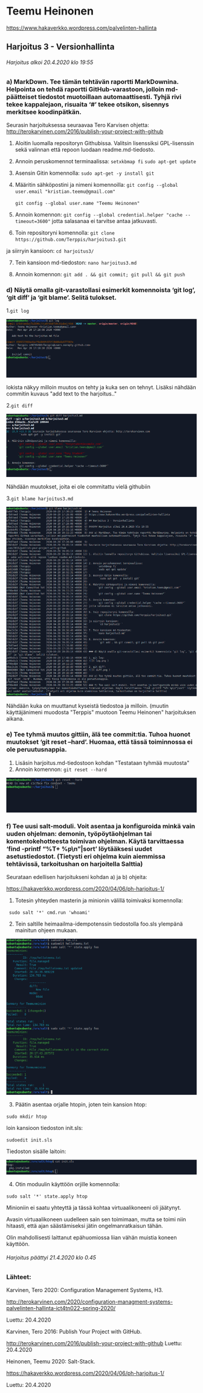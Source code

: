 # Teemu Heinonen
https://www.hakaverkko.wordpress.com/palvelinten-hallinta

## Harjoitus 3 - Versionhallinta

###### Harjoitus alkoi 20.4.2020 klo 19:55
 
### a) MarkDown. Tee tämän tehtävän raportti MarkDownina. Helpointa on tehdä raportti GitHub-varastoon, jolloin md-päätteiset tiedostot muotoillaan automaattisesti. Tyhjä rivi tekee kappalejaon, risuaita ‘#’ tekee otsikon, sisennys merkitsee koodinpätkän.

Seurasin harjoituksessa seuraavaa Tero Karvisen ohjetta: http://terokarvinen.com/2016/publish-your-project-with-github

1. Aloitin luomalla repositoryn Githubissa. Valitsin lisenssiksi GPL-lisenssin sekä valinnan että repoon luodaan readme.md-tiedosto. 

2. Annoin peruskomennot terminaalissa:
	`setxkbmap fi`
	`sudo apt-get update`

3. Asensin Gitin komennolla:
	 `sudo apt-get -y install git`

4. Määritin sähköpostini ja nimeni komennoilla:
	`git config --global user.email "kristian.teemu@gmail.com"`

	`git config --global user.name "Teemu Heinonen"`

5. Annoin komennon:
	`git config --global credential.helper "cache --timeout=3600"`
jotta salasanaa ei tarvitse antaa jatkuvasti.

6. Toin repositoryni komennolla:
	`git clone https://github.com/Terppis/harjoitus3.git`

ja siirryin kansioon:
	 `cd harjoitus3/ `

7. Tein kansioon md-tiedoston:
	`nano harjoitus3.md`

8. Annoin komennon:
	 `git add . && git commit; git pull && git push`


### d) Näytä omalla git-varastollasi esimerkit komennoista ‘git log’, ‘git diff’ ja ‘git blame’. Selitä tulokset.
1.`git log`

![]( log.png )

lokista näkyy milloin muutos on tehty ja kuka sen on tehnyt. Lisäksi nähdään commitin kuvaus "add text to the harjoitus.."

2.`git diff`
 
![]( diff.png )

Nähdään muutokset, joita ei ole commitattu vielä githubiin

3.`git blame harjoitus3.md`

![]( blame.png )

Nähdään kuka on muuttanut kyseistä tiedostoa ja milloin. (muutin käyttäjänimeni muodosta "Terppis" muotoon Teemu Heinonen" harjoituksen aikana.

### e) Tee tyhmä muutos gittiin, älä tee commit:tia. Tuhoa huonot muutokset ‘git reset –hard’. Huomaa, että tässä toiminnossa ei ole peruutusnappia.

1. Lisäsin harjoitus.md-tiedostoon kohdan "Testataan tyhmää muutosta"
2. Annoin komennon: `git reset --hard `

![]( reset.png )

### f) Tee uusi salt-moduli. Voit asentaa ja konfiguroida minkä vain uuden ohjelman: demonin, työpöytäohjelman tai komentokehotteesta toimivan ohjelman. Käytä tarvittaessa ‘find -printf “%T+ %p\n”|sort’ löytääksesi uudet asetustiedostot. (Tietysti eri ohjelma kuin aiemmissa tehtävissä, tarkoitushan on harjoitella Salttia)

Seurataan edellisen harjoitukseni kohdan a) ja b) ohjeita:

https://hakaverkko.wordpress.com/2020/04/06/ph-harjoitus-1/

1. Totesin yhteyden masterin ja minionin välillä toimivaksi komennolla:

` sudo salt '*' cmd.run 'whoami'`

2. Tein saltille heimaailma-idempotenssin tiedostolla foo.sls ylempänä mainitun ohjeen mukaan.

![]( helloworld.png )

3. Päätin asentaa orjalle htopin, joten tein kansion htop:

`sudo mkdir htop`

loin kansioon tiedoston init.sls:

`sudoedit init.sls`

Tiedoston sisälle laitoin:

![]( initsls.png )

4. Otin moduulin käyttöön orjille komennolla:

`sudo salt '*' state.apply htop`

Minioniin ei saatu yhteyttä ja tässä kohtaa virtuaalikoneeni oli jäätynyt.

Avasin virtuaalikoneen uudelleen sain sen toimimaan, mutta se toimi niin hitaasti, että ajan säästämiseksi jätin ongelmanratkaisun tähän.

Olin mahdollisesti laittanut epähuomiossa liian vähän muistia koneen käyttöön.

###### Harjoitus päättyi 21.4.2020 klo 0.45

### Lähteet:

Karvinen, Tero 2020: Configuration Management Systems, H3.

http://terokarvinen.com/2020/configuration-managment-systems-palvelinten-hallinta-ict4tn022-spring-2020/


Luettu: 20.4.2020

Karvinen, Tero 2016: Publish Your Project with GitHub. 

http://terokarvinen.com/2016/publish-your-project-with-github
Luettu: 20.4.2020


Heinonen, Teemu 2020: Salt-Stack. 

https://hakaverkko.wordpress.com/2020/04/06/ph-harjoitus-1/

Luettu: 20.4.2020


